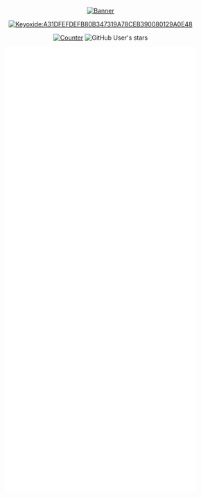 <div align="center">
  
  [![Banner](https://svg-banners.vercel.app/api?type=rainbow&text1=sitiom%20&width=800&height=400)](https://github.com/sitiom)
  
  [![Keyoxide:A31DFEFDEFB80B347319A78CEB390080129A0E48](https://img.shields.io/badge/Keyoxide-A31DFEFDEFB80B347319A78CEB390080129A0E48-blue?logo=keybase)](https://keyoxide.org/A31DFEFDEFB80B347319A78CEB390080129A0E48)
  
  [![Counter](https://visitor-badge.laobi.icu/badge?page_id=sitiom.sitiom)](https://github.com/sitiom)
  ![GitHub User's stars](https://img.shields.io/github/stars/sitiom?affiliations=OWNER%2CCOLLABORATOR&label=GH%20stars)
  
  [![Metrics](github-metrics.svg)](https://github.com/sitiom)
</div>
